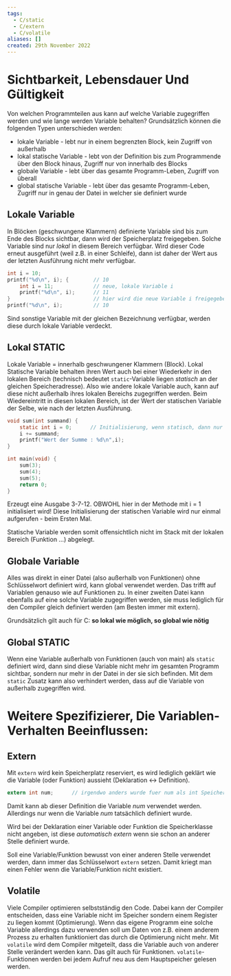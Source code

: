 ```yaml
---
tags:
  - C/static
  - C/extern
  - C/volatile
aliases: []
created: 29th November 2022
---
```


# Sichtbarkeit, Lebensdauer Und Gültigkeit

Von welchen Programmteilen aus kann auf welche Variable zugegriffen werden und wie lange werden Variable behalten? Grundsätzlich können die folgenden Typen unterschieden werden:

- lokale Variable - lebt nur in einem begrenzten Block, kein Zugriff von außerhalb
- lokal statische Variable - lebt von der Definition bis zum Programmende über den Block hinaus, Zugriff nur von innerhalb des Blocks
- globale Variable - lebt über das gesamte Programm-Leben, Zugriff von überall
- global statische Variable - lebt über das gesamte Programm-Leben, Zugriff nur in genau der Datei in welcher sie definiert wurde

## Lokale Variable

In Blöcken (geschwungene Klammern) definierte Variable sind bis zum Ende des Blocks sichtbar, dann wird der Speicherplatz freigegeben. Solche Variable sind nur *lokal* in diesem Bereich verfügbar. Wird dieser Code erneut ausgeführt (weil z.B. in einer Schleife), dann ist daher der Wert aus der letzten Ausführung nicht mehr verfügbar.

```c
int i = 10;
printf("%d\n", i); {        // 10
    int i = 11;             // neue, lokale Variable i
    printf("%d\n", i);      // 11
}                           // hier wird die neue Variable i freigegeben/geloescht
printf("%d\n", i);          // 10
```

Sind sonstige Variable mit der gleichen Bezeichnung verfügbar, werden diese durch lokale Variable verdeckt.

## Lokal STATIC

Lokale Variable = innerhalb geschwungener Klammern (Block). Lokal Statische Variable behalten ihren Wert auch bei einer Wiederkehr in den lokalen Bereich (technisch bedeutet `static`-Variable liegen *statisch* an der gleichen Speicheradresse). Also wie andere lokale Variable auch, kann auf diese nicht außerhalb ihres lokalen Bereichs zugegriffen werden. Beim Wiedereintritt in diesen lokalen Bereich, ist der Wert der statischen Variable der Selbe, wie nach der letzten Ausführung.

```c
void sum(int summand) {
    static int i = 0;      // Initialisierung, wenn statisch, dann nur beim ersten Aufruf relevant
    i += summand; 
    printf("Wert der Summe : %d\n",i);
}

int main(void) {
    sum(3);
    sum(4);
    sum(5);
    return 0;
}
```

Erzeugt eine Ausgabe 3-7-12. OBWOHL hier in der Methode mit i = 1 initialisiert wird! Diese Initialisierung der statischen Variable wird nur einmal aufgerufen - beim Ersten Mal.

Statische Variable werden somit offensichtlich nicht im Stack mit der lokalen Bereich (Funktion …) abgelegt.

## Globale Variable

Alles was direkt in einer Datei (also außerhalb von Funktionen) ohne Schlüsselwort definiert wird, kann global verwendet werden. Das trifft auf Variablen genauso wie auf Funktionen zu. In einer zweiten Datei kann ebenfalls auf eine solche Variable zugegriffen werden, sie muss lediglich für den Compiler gleich definiert werden (am Besten immer mit extern).

Grundsätzlich gilt auch für C: **so lokal wie möglich, so global wie nötig**

## Global STATIC

Wenn eine Variable außerhalb von Funktionen (auch von main) als `static` definiert wird, dann sind diese Variable nicht mehr im gesamten Programm sichtbar, sondern nur mehr in der Datei in der sie sich befinden. Mit dem `static` Zusatz kann also verhindert werden, dass auf die Variable von außerhalb zugegriffen wird.

# Weitere Spezifizierer, Die Variablen-Verhalten Beeinflussen:

## Extern

Mit `extern` wird kein Speicherplatz reserviert, es wird lediglich geklärt wie die Variable (oder Funktion) aussieht (Deklaration <-> Definition).

```c
extern int num;      // irgendwo anders wurde fuer num als int Speicher reserviert
```

Damit kann ab dieser Definition die Variable *num* verwendet werden. Allerdings nur wenn die Variable *num* tatsächlich definiert wurde.

Wird bei der Deklaration einer Variable oder Funktion die Speicherklasse nicht angeben, ist diese *automatisch extern* wenn sie schon an anderer Stelle definiert wurde.

Soll eine Variable/Funktion bewusst von einer anderen Stelle verwendet werden, dann immer das Schlüsselwort `extern` setzen. Damit kriegt man einen Fehler wenn die Variable/Funktion nicht existiert.

## Volatile

Viele Compiler optimieren selbstständig den Code. Dabei kann der Compiler entscheiden, dass eine Variable nicht im Speicher sondern einem Register zu liegen kommt (Optimierung). Wenn das eigene Programm eine solche Variable allerdings dazu verwenden soll um Daten von z.B. einem anderem Prozess zu erhalten funktioniert das durch die Optimierung nicht mehr. Mit `volatile` wird dem Compiler mitgeteilt, dass die Variable auch von anderer Stelle verändert werden kann. Das gilt auch für Funktionen. `volatile`-Funktionen werden bei jedem Aufruf neu aus dem Hauptspeicher gelesen werden.
